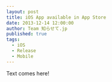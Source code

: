 ```yaml
---
layout: post
title: iOS App available in App Store
date: 2013-12-14 12:00:00
author: Team 知らせて.jp
published: true
tags: 
  - iOS
  - Release
  - Mobile
---
```


Text comes here!